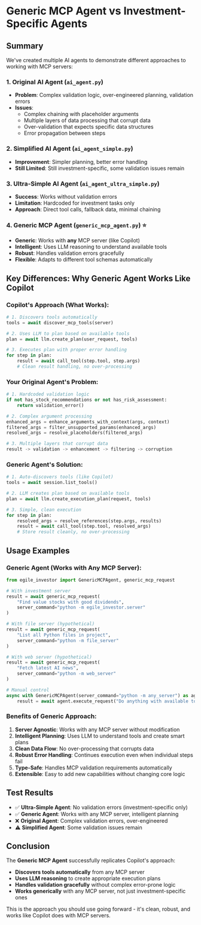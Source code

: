 # Generic MCP Agent vs Investment-Specific Agents

## Summary

We've created multiple AI agents to demonstrate different approaches to working with MCP servers:

### 1. **Original AI Agent** (`ai_agent.py`)
- **Problem**: Complex validation logic, over-engineered planning, validation errors
- **Issues**: 
  - Complex chaining with placeholder arguments 
  - Multiple layers of data processing that corrupt data
  - Over-validation that expects specific data structures
  - Error propagation between steps

### 2. **Simplified AI Agent** (`ai_agent_simple.py`)
- **Improvement**: Simpler planning, better error handling
- **Still Limited**: Still investment-specific, some validation issues remain

### 3. **Ultra-Simple AI Agent** (`ai_agent_ultra_simple.py`)
- **Success**: Works without validation errors
- **Limitation**: Hardcoded for investment tasks only
- **Approach**: Direct tool calls, fallback data, minimal chaining

### 4. **Generic MCP Agent** (`generic_mcp_agent.py`) ⭐
- **Generic**: Works with **any** MCP server (like Copilot)
- **Intelligent**: Uses LLM reasoning to understand available tools
- **Robust**: Handles validation errors gracefully
- **Flexible**: Adapts to different tool schemas automatically

## Key Differences: Why Generic Agent Works Like Copilot

### **Copilot's Approach (What Works):**
```python
# 1. Discovers tools automatically
tools = await discover_mcp_tools(server)

# 2. Uses LLM to plan based on available tools
plan = await llm.create_plan(user_request, tools)

# 3. Executes plan with proper error handling
for step in plan:
    result = await call_tool(step.tool, step.args)
    # Clean result handling, no over-processing
```

### **Your Original Agent's Problem:**
```python  
# 1. Hardcoded validation logic
if not has_stock_recommendations or not has_risk_assessment:
    return validation_error()

# 2. Complex argument processing 
enhanced_args = enhance_arguments_with_context(args, context)
filtered_args = filter_unsupported_params(enhanced_args)
resolved_args = resolve_placeholders(filtered_args)

# 3. Multiple layers that corrupt data
result -> validation -> enhancement -> filtering -> corruption
```

### **Generic Agent's Solution:**
```python
# 1. Auto-discovers tools (like Copilot)
tools = await session.list_tools()

# 2. LLM creates plan based on available tools
plan = await llm.create_execution_plan(request, tools)

# 3. Simple, clean execution
for step in plan:
    resolved_args = resolve_references(step.args, results)
    result = await call_tool(step.tool, resolved_args)
    # Store result cleanly, no over-processing
```

## Usage Examples

### Generic Agent (Works with Any MCP Server):

```python
from egile_investor import GenericMCPAgent, generic_mcp_request

# With investment server
result = await generic_mcp_request(
    "Find value stocks with good dividends",
    server_command="python -m egile_investor.server"
)

# With file server (hypothetical)
result = await generic_mcp_request(
    "List all Python files in project", 
    server_command="python -m file_server"
)

# With web server (hypothetical)
result = await generic_mcp_request(
    "Fetch latest AI news",
    server_command="python -m web_server"  
)

# Manual control
async with GenericMCPAgent(server_command="python -m any_server") as agent:
    result = await agent.execute_request("Do anything with available tools")
```

### Benefits of Generic Approach:

1. **Server Agnostic**: Works with any MCP server without modification
2. **Intelligent Planning**: Uses LLM to understand tools and create smart plans
3. **Clean Data Flow**: No over-processing that corrupts data
4. **Robust Error Handling**: Continues execution even when individual steps fail
5. **Type-Safe**: Handles MCP validation requirements automatically
6. **Extensible**: Easy to add new capabilities without changing core logic

## Test Results

- ✅ **Ultra-Simple Agent**: No validation errors (investment-specific only)
- ✅ **Generic Agent**: Works with any MCP server, intelligent planning
- ❌ **Original Agent**: Complex validation errors, over-engineered
- ⚠️ **Simplified Agent**: Some validation issues remain

## Conclusion

The **Generic MCP Agent** successfully replicates Copilot's approach:
- **Discovers tools automatically** from any MCP server
- **Uses LLM reasoning** to create appropriate execution plans  
- **Handles validation gracefully** without complex error-prone logic
- **Works generically** with any MCP server, not just investment-specific ones

This is the approach you should use going forward - it's clean, robust, and works like Copilot does with MCP servers.
